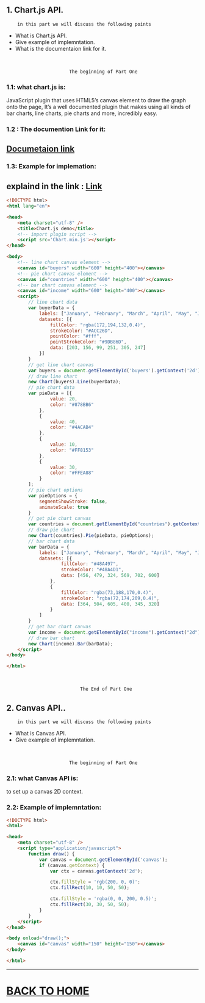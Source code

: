 ## 1.  Chart.js API.

        in this part we will discuss the following points

* What is Chart.js API.
* Give example of implemntation.
* What is the documentaion link for it.
<br/>

                           The beginning of Part One

### 1.1: what chart.js is:

JavaScript plugin that uses HTML5’s canvas element to draw the graph onto the page, It’s a well documented plugin that makes using all kinds of bar charts, line charts, pie charts and more, incredibly easy.

### 1.2 : The documention Link for it:

## [Documetaion link](https://www.chartjs.org/docs/latest/)

### 1.3: Example for implemation:

## explaind in the link : [Link](https://www.webdesignerdepot.com/2013/11/easily-create-stunning-animated-charts-with-chart-js/)

```html
<!DOCTYPE html>
<html lang="en">

<head>
    <meta charset="utf-8" />
    <title>Chart.js demo</title>
    <!-- import plugin script -->
    <script src='Chart.min.js'></script>
</head>

<body>
    <!-- line chart canvas element -->
    <canvas id="buyers" width="600" height="400"></canvas>
    <!-- pie chart canvas element -->
    <canvas id="countries" width="600" height="400"></canvas>
    <!-- bar chart canvas element -->
    <canvas id="income" width="600" height="400"></canvas>
    <script>
        // line chart data
        var buyerData = {
            labels: ["January", "February", "March", "April", "May", "June"],
            datasets: [{
                fillColor: "rgba(172,194,132,0.4)",
                strokeColor: "#ACC26D",
                pointColor: "#fff",
                pointStrokeColor: "#9DB86D",
                data: [203, 156, 99, 251, 305, 247]
            }]
        }
        // get line chart canvas
        var buyers = document.getElementById('buyers').getContext('2d');
        // draw line chart
        new Chart(buyers).Line(buyerData);
        // pie chart data
        var pieData = [{
                value: 20,
                color: "#878BB6"
            },
            {
                value: 40,
                color: "#4ACAB4"
            },
            {
                value: 10,
                color: "#FF8153"
            },
            {
                value: 30,
                color: "#FFEA88"
            }
        ];
        // pie chart options
        var pieOptions = {
            segmentShowStroke: false,
            animateScale: true
        }
        // get pie chart canvas
        var countries = document.getElementById("countries").getContext("2d");
        // draw pie chart
        new Chart(countries).Pie(pieData, pieOptions);
        // bar chart data
        var barData = {
            labels: ["January", "February", "March", "April", "May", "June"],
            datasets: [{
                    fillColor: "#48A497",
                    strokeColor: "#48A4D1",
                    data: [456, 479, 324, 569, 702, 600]
                },
                {
                    fillColor: "rgba(73,188,170,0.4)",
                    strokeColor: "rgba(72,174,209,0.4)",
                    data: [364, 504, 605, 400, 345, 320]
                }
            ]
        }
        // get bar chart canvas
        var income = document.getElementById("income").getContext("2d");
        // draw bar chart
        new Chart(income).Bar(barData);
    </script>
</body>

</html>
```

<br/>

    
                               The End of Part One

## 2. Canvas API..

        in this part we will discuss the following points

* What is Canvas API.
* Give example of implemntation.

<br/>

                           The beginning of Part One

### 2.1: what Canvas API is:

 to set up a canvas 2D context.

### 2.2: Example of implemntation:

```html
<!DOCTYPE html>
<html>

<head>
    <meta charset="utf-8" />
    <script type="application/javascript">
        function draw() {
            var canvas = document.getElementById('canvas');
            if (canvas.getContext) {
                var ctx = canvas.getContext('2d');

                ctx.fillStyle = 'rgb(200, 0, 0)';
                ctx.fillRect(10, 10, 50, 50);

                ctx.fillStyle = 'rgba(0, 0, 200, 0.5)';
                ctx.fillRect(30, 30, 50, 50);
            }
        }
    </script>
</head>

<body onload="draw();">
    <canvas id="canvas" width="150" height="150"></canvas>
</body>

</html>
```

<hr>

# [BACK TO HOME](https://jehadabuawwad.github.io/reading-notes)
